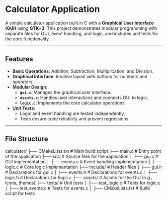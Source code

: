 # Calculator Application

A simple calculator application built in C with a **Graphical User Interface (GUI)** using **GTK+3**. This project demonstrates modular programming with separate files for GUI, event handling, and logic, and includes unit tests for the core functionality.

---

## Features

- **Basic Operations**: Addition, Subtraction, Multiplication, and Division.
- **Graphical Interface**: Intuitive layout with buttons for numbers and operators.
- **Modular Design**:
  - **`gui.c`**: Manages the graphical user interface.
  - **`events.c`**: Handles user interactions and connects GUI to logic.
  - **`logic.c`**: Implements the core calculator operations.
- **Unit Tests**:
  - Logic and event handling are tested independently.
  - Tests ensure code reliability and prevent regressions.

---

## File Structure

calculator/ ├── CMakeLists.txt # Main build script ├── main.c # Entry point of the application ├── src/ # Source files for the application │ ├── gui.c # GUI implementation │ ├── events.c # Event handling implementation │ ├── logic.c # Core logic implementation ├── include/ # Header files │ ├── gui.h # Declarations for gui.c │ ├── events.h # Declarations for events.c │ ├── logic.h # Declarations for logic.c ├── assets/ # Assets for the GUI (e.g., icons, themes) ├── tests/ # Unit tests │ ├── test_logic.c # Tests for logic.c │ ├── test_events.c # Tests for events.c │ ├── CMakeLists.txt # Build script for tests